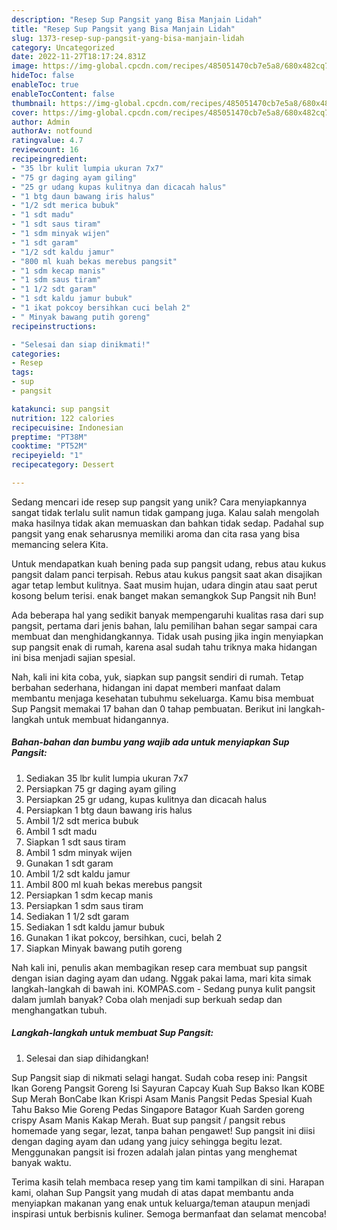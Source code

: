 ```yaml
---
description: "Resep Sup Pangsit yang Bisa Manjain Lidah"
title: "Resep Sup Pangsit yang Bisa Manjain Lidah"
slug: 1373-resep-sup-pangsit-yang-bisa-manjain-lidah
category: Uncategorized
date: 2022-11-27T18:17:24.831Z
image: https://img-global.cpcdn.com/recipes/485051470cb7e5a8/680x482cq70/sup-pangsit-foto-resep-utama.jpg
hideToc: false
enableToc: true
enableTocContent: false
thumbnail: https://img-global.cpcdn.com/recipes/485051470cb7e5a8/680x482cq70/sup-pangsit-foto-resep-utama.jpg
cover: https://img-global.cpcdn.com/recipes/485051470cb7e5a8/680x482cq70/sup-pangsit-foto-resep-utama.jpg
author: Admin
authorAv: notfound
ratingvalue: 4.7
reviewcount: 16
recipeingredient:
- "35 lbr kulit lumpia ukuran 7x7"
- "75 gr daging ayam giling"
- "25 gr udang kupas kulitnya dan dicacah halus"
- "1 btg daun bawang iris halus"
- "1/2 sdt merica bubuk"
- "1 sdt madu"
- "1 sdt saus tiram"
- "1 sdm minyak wijen"
- "1 sdt garam"
- "1/2 sdt kaldu jamur"
- "800 ml kuah bekas merebus pangsit"
- "1 sdm kecap manis"
- "1 sdm saus tiram"
- "1 1/2 sdt garam"
- "1 sdt kaldu jamur bubuk"
- "1 ikat pokcoy bersihkan cuci belah 2"
- " Minyak bawang putih goreng"
recipeinstructions:

- "Selesai dan siap dinikmati!"
categories:
- Resep
tags:
- sup
- pangsit

katakunci: sup pangsit 
nutrition: 122 calories
recipecuisine: Indonesian
preptime: "PT38M"
cooktime: "PT52M"
recipeyield: "1"
recipecategory: Dessert

---
```





Sedang mencari ide resep sup pangsit yang unik? Cara menyiapkannya sangat tidak terlalu sulit namun tidak gampang juga. Kalau salah mengolah maka hasilnya tidak akan memuaskan dan bahkan tidak sedap. Padahal sup pangsit yang enak seharusnya memiliki aroma dan cita rasa yang bisa memancing selera Kita.





Untuk mendapatkan kuah bening pada sup pangsit udang, rebus atau kukus pangsit dalam panci terpisah. Rebus atau kukus pangsit saat akan disajikan agar tetap lembut kulitnya. Saat musim hujan, udara dingin atau saat perut kosong belum terisi. enak banget makan semangkok Sup Pangsit nih Bun!

Ada beberapa hal yang sedikit banyak mempengaruhi kualitas rasa dari sup pangsit, pertama dari jenis bahan, lalu pemilihan bahan segar sampai cara membuat dan menghidangkannya. Tidak usah pusing jika ingin menyiapkan sup pangsit enak di rumah, karena asal sudah tahu triknya maka hidangan ini bisa menjadi sajian spesial.






Nah, kali ini kita coba, yuk, siapkan sup pangsit sendiri di rumah. Tetap berbahan sederhana, hidangan ini dapat memberi manfaat dalam membantu menjaga kesehatan tubuhmu sekeluarga. Kamu bisa membuat Sup Pangsit memakai 17 bahan dan 0 tahap pembuatan. Berikut ini langkah-langkah untuk membuat hidangannya.

<!--inarticleads1-->

##### Bahan-bahan dan bumbu yang wajib ada untuk menyiapkan Sup Pangsit:

1. Sediakan 35 lbr kulit lumpia ukuran 7x7
1. Persiapkan 75 gr daging ayam giling
1. Persiapkan 25 gr udang, kupas kulitnya dan dicacah halus
1. Persiapkan 1 btg daun bawang iris halus
1. Ambil 1/2 sdt merica bubuk
1. Ambil 1 sdt madu
1. Siapkan 1 sdt saus tiram
1. Ambil 1 sdm minyak wijen
1. Gunakan 1 sdt garam
1. Ambil 1/2 sdt kaldu jamur
1. Ambil 800 ml kuah bekas merebus pangsit
1. Persiapkan 1 sdm kecap manis
1. Persiapkan 1 sdm saus tiram
1. Sediakan 1 1/2 sdt garam
1. Sediakan 1 sdt kaldu jamur bubuk
1. Gunakan 1 ikat pokcoy, bersihkan, cuci, belah 2
1. Siapkan  Minyak bawang putih goreng


Nah kali ini, penulis akan membagikan resep cara membuat sup pangsit dengan isian daging ayam dan udang. Nggak pakai lama, mari kita simak langkah-langkah di bawah ini. KOMPAS.com - Sedang punya kulit pangsit dalam jumlah banyak? Coba olah menjadi sup berkuah sedap dan menghangatkan tubuh. 

<!--inarticleads2-->

##### Langkah-langkah untuk membuat Sup Pangsit:


1. Selesai dan siap dihidangkan!

Sup Pangsit siap di nikmati selagi hangat. Sudah coba resep ini: Pangsit Ikan Goreng Pangsit Goreng Isi Sayuran Capcay Kuah Sup Bakso Ikan KOBE Sup Merah BonCabe Ikan Krispi Asam Manis Pangsit Pedas Spesial Kuah Tahu Bakso Mie Goreng Pedas Singapore Batagor Kuah Sarden goreng crispy Asam Manis Kakap Merah. Buat sup pangsit / pangsit rebus homemade yang segar, lezat, tanpa bahan pengawet! Sup pangsit ini diisi dengan daging ayam dan udang yang juicy sehingga begitu lezat. Menggunakan pangsit isi frozen adalah jalan pintas yang menghemat banyak waktu. 

Terima kasih telah membaca resep yang tim kami tampilkan di sini. Harapan kami, olahan Sup Pangsit yang mudah di atas dapat membantu anda menyiapkan makanan yang enak untuk keluarga/teman ataupun menjadi inspirasi untuk berbisnis kuliner. Semoga bermanfaat dan selamat mencoba!
